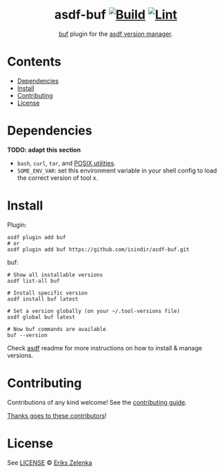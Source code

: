 <div align="center">

# asdf-buf [![Build](https://github.com/isindir/asdf-buf/actions/workflows/build.yml/badge.svg)](https://github.com/isindir/asdf-buf/actions/workflows/build.yml) [![Lint](https://github.com/isindir/asdf-buf/actions/workflows/lint.yml/badge.svg)](https://github.com/isindir/asdf-buf/actions/workflows/lint.yml)

[buf](https://github.com/bufbuild/buf) plugin for the [asdf version manager](https://asdf-vm.com).

</div>

# Contents

- [Dependencies](#dependencies)
- [Install](#install)
- [Contributing](#contributing)
- [License](#license)

# Dependencies

**TODO: adapt this section**

- `bash`, `curl`, `tar`, and [POSIX utilities](https://pubs.opengroup.org/onlinepubs/9699919799/idx/utilities.html).
- `SOME_ENV_VAR`: set this environment variable in your shell config to load the correct version of tool x.

# Install

Plugin:

```shell
asdf plugin add buf
# or
asdf plugin add buf https://github.com/isindir/asdf-buf.git
```

buf:

```shell
# Show all installable versions
asdf list-all buf

# Install specific version
asdf install buf latest

# Set a version globally (on your ~/.tool-versions file)
asdf global buf latest

# Now buf commands are available
buf --version
```

Check [asdf](https://github.com/asdf-vm/asdf) readme for more instructions on how to
install & manage versions.

# Contributing

Contributions of any kind welcome! See the [contributing guide](contributing.md).

[Thanks goes to these contributors](https://github.com/isindir/asdf-buf/graphs/contributors)!

# License

See [LICENSE](LICENSE) © [Eriks Zelenka](https://github.com/isindir/)
